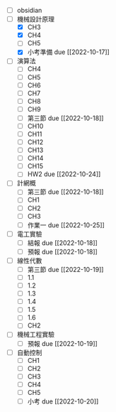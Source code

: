 - [ ] obsidian
- [ ] 機械設計原理
	- [x] CH3
	- [x] CH4
	- [ ] CH5
	- [x] 小考準備 due [[2022-10-17]]
- [ ] 演算法
	- [ ] CH4
	- [ ] CH5
	- [ ] CH6
	- [ ] CH7
	- [ ] CH8
	- [ ] CH9
	- [ ] 第三節 due [[2022-10-18]]
	- [ ] CH10
	- [ ] CH11
	- [ ] CH12
	- [ ] CH13
	- [ ] CH14
	- [ ] CH15
	- [ ] HW2 due  [[2022-10-24]]
- [ ] 計網概
	- [ ] 第三節 due [[2022-10-18]]
	- [ ] CH1
	- [ ] CH2
	- [ ] CH3
	- [ ] 作業一 due [[2022-10-25]]
- [ ] 電工實驗
	- [ ] 結報 due [[2022-10-18]]
	- [ ] 預報 due [[2022-10-18]]
- [ ] 線性代數
	- [ ] 第三節 due [[2022-10-19]]
	- [ ] 1.1
	- [ ] 1.2
	- [ ] 1.3
	- [ ] 1.4
	- [ ] 1.5
	- [ ] 1.6
	- [ ] CH2
- [ ] 機械工程實驗
	- [ ] 預報 due [[2022-10-19]]
- [ ] 自動控制
	- [ ] CH1
	- [ ] CH2
	- [ ] CH3
	- [ ] CH4
	- [ ] CH5
	- [ ] 小考 due [[2022-10-20]]